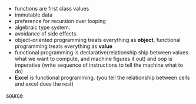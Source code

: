 * functions are first class values
* immutable data
* preference for recursion over looping
* algebraic type system.
* avoidance of side effects.
* object-oriented programming treats everything as __object__, functional programming treats everything as __value__
* functional programming is declarative(relationship ship between values what we want to compute, and machine figures it out) and oop is imperative (write sequence of instructions to tell the machine what to do)
* __Excel__ is functional programming. (you tell the relationship between cells and excel does the rest)

[source](https://blog.jcoglan.com/2013/03/30/callbacks-are-imperative-promises-are-functional-nodes-biggest-missed-opportunity/)

